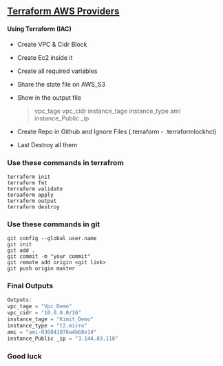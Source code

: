 ## <ins>Terraform AWS Providers</ins>

#### Using Terraform (IAC)
- Create VPC & Cidr Block
- Create Ec2 inside it
- Create all required variables
- Share the state file on AWS_S3 
- Show in the output file
  > vpc_tage 
  > vpc_cidr 
  >instance_tage 
  >instance_type 
  >ami 
  >instance_Public _ip 
     
- Create Repo in Github and Ignore Files (.terraform - .terraformlockhcl)
- Last Destroy all them

### Use these commands in terrafrom

    terraform init
    terraform fmt
    terraform validate
    teraaform apply
    terraform output
    terraform destroy

### Use these commands in git
    git config --global user.name
    git init
    git add .
    git commit -m "your commit"
    git remote add origin <git link>
    git push origin master 

### Final Outputs
```js
Outputs:
vpc_tage = "Vpc_Demo"
vpc_cidr = "10.0.0.0/16"
instance_tage = "Kimit_Demo"
instance_type = "t2.micro"
ami = "ami-036841078a4b68e14"
instance_Public _ip = "3.144.83.118"
```

### Good luck 
